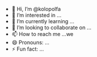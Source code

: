- 👋 Hi, I’m @kolopolfa
- 👀 I’m interested in ...
- 🌱 I’m currently learning ...
- 💞️ I’m looking to collaborate on ...
- 📫 How to reach me ...we
- 😄 Pronouns: ...
- ⚡ Fun fact: ...

<!---
kolopolfa/kolopolfa is a ✨ special ✨ repository because its `README.md` (this file) appears on your GitHub profile.
You can click the Preview link to take a look at your changes.
--->
